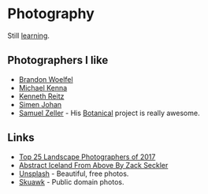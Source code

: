 # Photography
Still [learning](https://www.instagram.com/nikitavoloboev/).

## Photographers I like
- [Brandon Woelfel](http://www.brandonwoelfel.com/photography-1/)
- [Michael Kenna](http://www.michaelkenna.net/gallery.php?id=22)
- [Kenneth Reitz](https://500px.com/kennethreitz)
- [Simen Johan](http://www.simenjohan.com/x/index.html)
- [Samuel Zeller](https://archive.samuelzeller.ch/) - His [Botanical](https://www.samuelzeller.ch/botanical) project is really awesome.

## Links
- [Top 25 Landscape Photographers of 2017](https://www.capturelandscapes.com/top-25-landscape-photographers-of-2017/)
- [Abstract Iceland From Above By Zack Seckler](https://www.ignant.com/2016/02/01/abstract-iceland-from-above-by-zack-seckler/)
- [Unsplash](https://unsplash.com) - Beautiful, free photos.
- [Skuawk](http://skuawk.com) - Public domain photos.